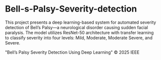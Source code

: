 # Bell-s-Palsy-Severity-detection

This project presents a deep learning-based system for automated severity detection of Bell’s Palsy—a neurological disorder causing sudden facial paralysis. The model utilizes ResNet-50 architecture with transfer learning to classify severity into four levels: Mild, Moderate, Moderate Severe, and Severe.

"Bell’s Palsy Severity Detection Using Deep Learning" © 2025 IEEE
